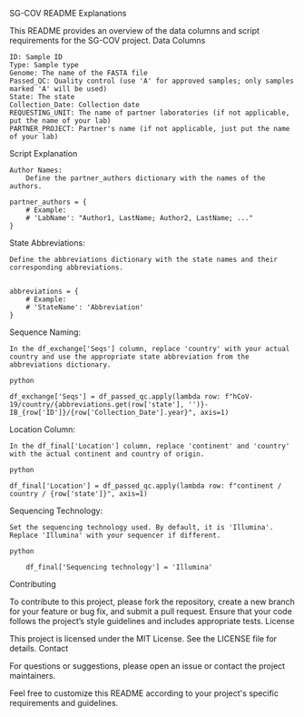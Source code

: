 SG-COV README
Explanations

This README provides an overview of the data columns and script requirements for the SG-COV project.
Data Columns

    ID: Sample ID
    Type: Sample type
    Genome: The name of the FASTA file
    Passed_QC: Quality control (use 'A' for approved samples; only samples marked 'A' will be used)
    State: The state
    Collection_Date: Collection date
    REQUESTING_UNIT: The name of partner laboratories (if not applicable, put the name of your lab)
    PARTNER_PROJECT: Partner's name (if not applicable, just put the name of your lab)

Script Explanation

    Author Names:
        Define the partner_authors dictionary with the names of the authors.

    partner_authors = {
        # Example:
        # 'LabName': "Author1, LastName; Author2, LastName; ..."
    }

State Abbreviations:

    Define the abbreviations dictionary with the state names and their corresponding abbreviations.


    abbreviations = {
        # Example:
        # 'StateName': 'Abbreviation'
    }

Sequence Naming:

    In the df_exchange['Seqs'] column, replace 'country' with your actual country and use the appropriate state abbreviation from the abbreviations dictionary.

    python

    df_exchange['Seqs'] = df_passed_qc.apply(lambda row: f"hCoV-19/country/{abbreviations.get(row['state'], '')}-IB_{row['ID']}/{row['Collection_Date'].year}", axis=1)

Location Column:

    In the df_final['Location'] column, replace 'continent' and 'country' with the actual continent and country of origin.

    python

    df_final['Location'] = df_passed_qc.apply(lambda row: f"continent / country / {row['state']}", axis=1)

Sequencing Technology:

    Set the sequencing technology used. By default, it is 'Illumina'. Replace 'Illumina' with your sequencer if different.

    python

        df_final['Sequencing technology'] = 'Illumina'

Contributing

To contribute to this project, please fork the repository, create a new branch for your feature or bug fix, and submit a pull request. Ensure that your code follows the project’s style guidelines and includes appropriate tests.
License

This project is licensed under the MIT License. See the LICENSE file for details.
Contact

For questions or suggestions, please open an issue or contact the project maintainers.

Feel free to customize this README according to your project's specific requirements and guidelines.
